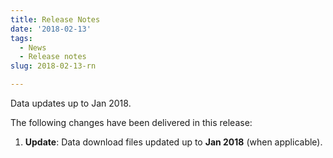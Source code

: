 ```yaml
---
title: Release Notes
date: '2018-02-13'
tags:
  - News
  - Release notes
slug: 2018-02-13-rn

---
```


Data updates up to Jan 2018.

The following changes have been delivered in this release:

1. **Update**: Data download files updated up to **Jan 2018** (when applicable).
